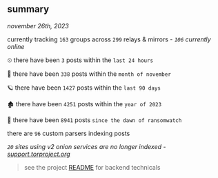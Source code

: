 
## summary
_november 26th, 2023_

currently tracking `163` groups across `299` relays & mirrors - _`106` currently online_

⏲ there have been `3` posts within the `last 24 hours`

🦈 there have been `338` posts within the `month of november`

🪐 there have been `1427` posts within the `last 90 days`

🏚 there have been `4251` posts within the `year of 2023`

🦕 there have been `8941` posts `since the dawn of ransomwatch`

there are `96` custom parsers indexing posts

_`20` sites using v2 onion services are no longer indexed - [support.torproject.org](https://support.torproject.org/onionservices/v2-deprecation/)_

> see the project [README](https://github.com/joshhighet/ransomwatch#ransomwatch--) for backend technicals
